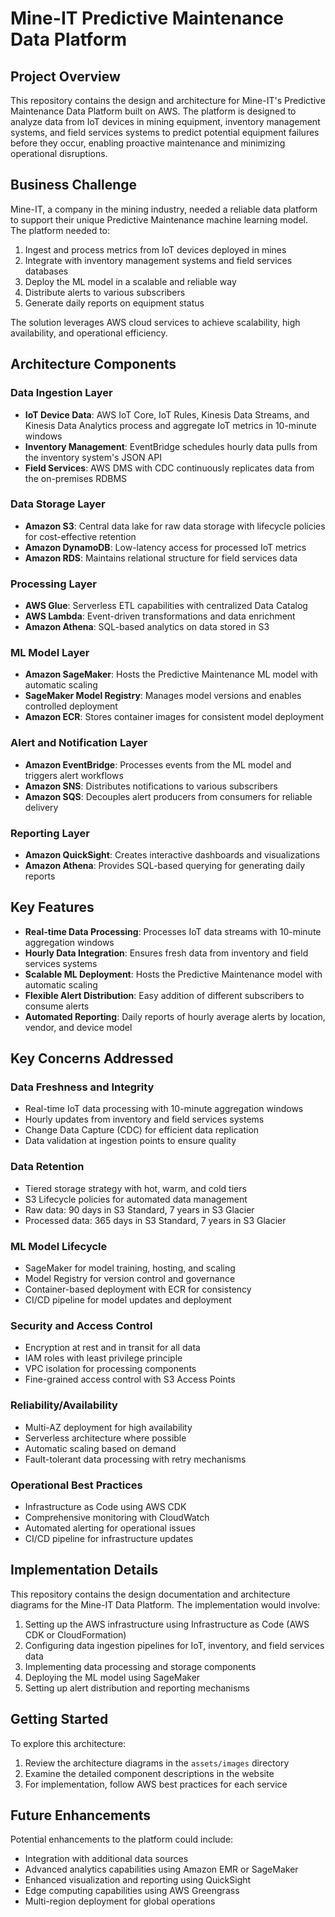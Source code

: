 # Mine-IT Predictive Maintenance Data Platform

## Project Overview

This repository contains the design and architecture for Mine-IT's Predictive Maintenance Data Platform built on AWS. The platform is designed to analyze data from IoT devices in mining equipment, inventory management systems, and field services systems to predict potential equipment failures before they occur, enabling proactive maintenance and minimizing operational disruptions.


## Business Challenge

Mine-IT, a company in the mining industry, needed a reliable data platform to support their unique Predictive Maintenance machine learning model. The platform needed to:

1. Ingest and process metrics from IoT devices deployed in mines
2. Integrate with inventory management systems and field services databases
3. Deploy the ML model in a scalable and reliable way
4. Distribute alerts to various subscribers
5. Generate daily reports on equipment status

The solution leverages AWS cloud services to achieve scalability, high availability, and operational efficiency.

## Architecture Components

### Data Ingestion Layer

- **IoT Device Data**: AWS IoT Core, IoT Rules, Kinesis Data Streams, and Kinesis Data Analytics process and aggregate IoT metrics in 10-minute windows
- **Inventory Management**: EventBridge schedules hourly data pulls from the inventory system's JSON API
- **Field Services**: AWS DMS with CDC continuously replicates data from the on-premises RDBMS

### Data Storage Layer

- **Amazon S3**: Central data lake for raw data storage with lifecycle policies for cost-effective retention
- **Amazon DynamoDB**: Low-latency access for processed IoT metrics
- **Amazon RDS**: Maintains relational structure for field services data

### Processing Layer

- **AWS Glue**: Serverless ETL capabilities with centralized Data Catalog
- **AWS Lambda**: Event-driven transformations and data enrichment
- **Amazon Athena**: SQL-based analytics on data stored in S3

### ML Model Layer

- **Amazon SageMaker**: Hosts the Predictive Maintenance ML model with automatic scaling
- **SageMaker Model Registry**: Manages model versions and enables controlled deployment
- **Amazon ECR**: Stores container images for consistent model deployment

### Alert and Notification Layer

- **Amazon EventBridge**: Processes events from the ML model and triggers alert workflows
- **Amazon SNS**: Distributes notifications to various subscribers
- **Amazon SQS**: Decouples alert producers from consumers for reliable delivery

### Reporting Layer

- **Amazon QuickSight**: Creates interactive dashboards and visualizations
- **Amazon Athena**: Provides SQL-based querying for generating daily reports

## Key Features

- **Real-time Data Processing**: Processes IoT data streams with 10-minute aggregation windows
- **Hourly Data Integration**: Ensures fresh data from inventory and field services systems
- **Scalable ML Deployment**: Hosts the Predictive Maintenance model with automatic scaling
- **Flexible Alert Distribution**: Easy addition of different subscribers to consume alerts
- **Automated Reporting**: Daily reports of hourly average alerts by location, vendor, and device model

## Key Concerns Addressed

### Data Freshness and Integrity

- Real-time IoT data processing with 10-minute aggregation windows
- Hourly updates from inventory and field services systems
- Change Data Capture (CDC) for efficient data replication
- Data validation at ingestion points to ensure quality

### Data Retention

- Tiered storage strategy with hot, warm, and cold tiers
- S3 Lifecycle policies for automated data management
- Raw data: 90 days in S3 Standard, 7 years in S3 Glacier
- Processed data: 365 days in S3 Standard, 7 years in S3 Glacier

### ML Model Lifecycle

- SageMaker for model training, hosting, and scaling
- Model Registry for version control and governance
- Container-based deployment with ECR for consistency
- CI/CD pipeline for model updates and deployment

### Security and Access Control

- Encryption at rest and in transit for all data
- IAM roles with least privilege principle
- VPC isolation for processing components
- Fine-grained access control with S3 Access Points

### Reliability/Availability

- Multi-AZ deployment for high availability
- Serverless architecture where possible
- Automatic scaling based on demand
- Fault-tolerant data processing with retry mechanisms

### Operational Best Practices

- Infrastructure as Code using AWS CDK
- Comprehensive monitoring with CloudWatch
- Automated alerting for operational issues
- CI/CD pipeline for infrastructure updates

## Implementation Details

This repository contains the design documentation and architecture diagrams for the Mine-IT Data Platform. The implementation would involve:

1. Setting up the AWS infrastructure using Infrastructure as Code (AWS CDK or CloudFormation)
2. Configuring data ingestion pipelines for IoT, inventory, and field services data
3. Implementing data processing and storage components
4. Deploying the ML model using SageMaker
5. Setting up alert distribution and reporting mechanisms

## Getting Started

To explore this architecture:

1. Review the architecture diagrams in the `assets/images` directory
2. Examine the detailed component descriptions in the website
3. For implementation, follow AWS best practices for each service

## Future Enhancements

Potential enhancements to the platform could include:

- Integration with additional data sources
- Advanced analytics capabilities using Amazon EMR or SageMaker
- Enhanced visualization and reporting using QuickSight
- Edge computing capabilities using AWS Greengrass
- Multi-region deployment for global operations






